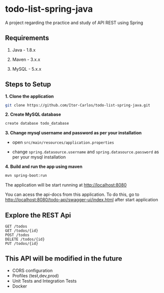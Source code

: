 # todo-list-spring-java
A project regarding the practice and study of API REST using Spring

## Requirements

1. Java - 1.8.x

2. Maven - 3.x.x

3. MySQL - 5.x.x

## Steps to Setup

**1. Clone the application**

```bash
git clone https://github.com/Itor-Carlos/todo-list-spring-java.git
```

**2. Create MySQL database**
```bash
create database todo_database
```

**3. Change mysql username and password as per your installation**

 + open `src/main/resources/application.properties`

 + change `spring.datasource.username` and `spring.datasource.password` as per your mysql installation


**4. Build and run the app using maven**

```bash
mvn spring-boot:run
```

The application will be start running at <http://localhost:8080>

You can acess the api-docs from this application. To do this, go to <http://localhost:8080/todo-api/swagger-ui/index.html> after start application

## Explore the REST Api

    GET /todos
    GET /todos/{id}
    POST /todos
    DELETE /todos/{id}
    PUT /todos/{id}

## This API will be modified in the future

  + CORS configuration
  + Profiles (test,dev,prod)
  + Unit Tests and Integration Tests
  + Docker